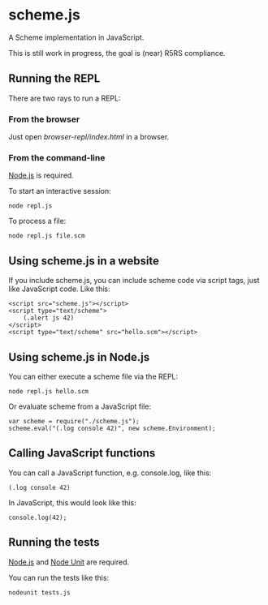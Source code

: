 scheme.js
=========

A Scheme implementation in JavaScript.

This is still work in progress, the goal is (near) R5RS compliance.

Running the REPL
----------------

There are two rays to run a REPL:

### From the browser

Just open _browser-repl/index.html_ in a browser.

### From the command-line

[Node.js](http://nodejs.org) is required.

To start an interactive session:

    node repl.js

To process a file:

    node repl.js file.scm

Using scheme.js in a website
----------------------------

If you include scheme.js, you can include scheme code via script tags,
just like JavaScript code. Like this:

    <script src="scheme.js"></script>
    <script type="text/scheme">
        (.alert js 42)
    </script>
    <script type="text/scheme" src="hello.scm"></script>

Using scheme.js in Node.js
--------------------------

You can either execute a scheme file via the REPL:

    node repl.js hello.scm

Or evaluate scheme from a JavaScript file:

    var scheme = require("./scheme.js");
    scheme.eval("(.log console 42)", new scheme.Environment);

Calling JavaScript functions
----------------------------

You can call a JavaScript function, e.g. console.log, like this:

    (.log console 42)

In JavaScript, this would look like this:

    console.log(42);

Running the tests
-----------------

[Node.js](http://nodejs.org) and
[Node Unit](https://github.com/caolan/nodeunit) are required.

You can run the tests like this:

    nodeunit tests.js
